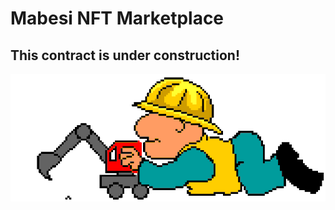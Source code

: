# Mabesi NFT Marketplace

## This contract is under construction!

![Under Construction](/assets/underconstruction.webp "Under Construction")


